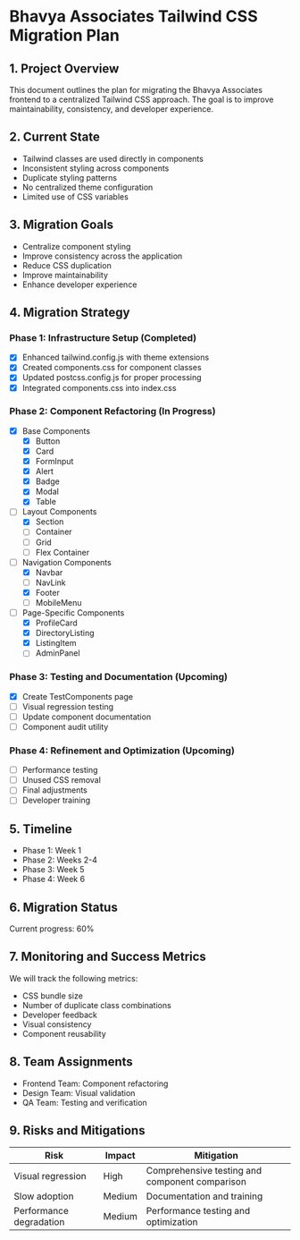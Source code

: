 # Bhavya Associates Tailwind CSS Migration Plan

## 1. Project Overview

This document outlines the plan for migrating the Bhavya Associates frontend to a centralized Tailwind CSS approach. The goal is to improve maintainability, consistency, and developer experience.

## 2. Current State

- Tailwind classes are used directly in components
- Inconsistent styling across components
- Duplicate styling patterns
- No centralized theme configuration
- Limited use of CSS variables

## 3. Migration Goals

- Centralize component styling
- Improve consistency across the application
- Reduce CSS duplication
- Improve maintainability
- Enhance developer experience

## 4. Migration Strategy

### Phase 1: Infrastructure Setup (Completed)

- [x] Enhanced tailwind.config.js with theme extensions
- [x] Created components.css for component classes
- [x] Updated postcss.config.js for proper processing
- [x] Integrated components.css into index.css

### Phase 2: Component Refactoring (In Progress)

- [x] Base Components
  - [x] Button
  - [x] Card
  - [x] FormInput
  - [x] Alert
  - [x] Badge
  - [x] Modal
  - [x] Table

- [ ] Layout Components
  - [x] Section
  - [ ] Container
  - [ ] Grid
  - [ ] Flex Container

- [ ] Navigation Components
  - [x] Navbar
  - [ ] NavLink
  - [x] Footer
  - [ ] MobileMenu

- [ ] Page-Specific Components
  - [x] ProfileCard
  - [x] DirectoryListing
  - [x] ListingItem
  - [ ] AdminPanel

### Phase 3: Testing and Documentation (Upcoming)

- [x] Create TestComponents page
- [ ] Visual regression testing
- [ ] Update component documentation
- [ ] Component audit utility

### Phase 4: Refinement and Optimization (Upcoming)

- [ ] Performance testing
- [ ] Unused CSS removal
- [ ] Final adjustments
- [ ] Developer training

## 5. Timeline

- Phase 1: Week 1
- Phase 2: Weeks 2-4
- Phase 3: Week 5
- Phase 4: Week 6

## 6. Migration Status

Current progress: 60%

## 7. Monitoring and Success Metrics

We will track the following metrics:

- CSS bundle size
- Number of duplicate class combinations
- Developer feedback
- Visual consistency
- Component reusability

## 8. Team Assignments

- Frontend Team: Component refactoring
- Design Team: Visual validation
- QA Team: Testing and verification

## 9. Risks and Mitigations

| Risk | Impact | Mitigation |
|------|--------|------------|
| Visual regression | High | Comprehensive testing and component comparison |
| Slow adoption | Medium | Documentation and training |
| Performance degradation | Medium | Performance testing and optimization |
